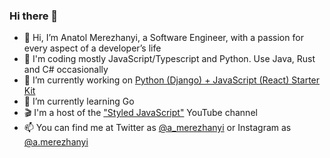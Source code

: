 ### Hi there 👋

- 🤗 Hi, I’m Anatol Merezhanyi, a Software Engineer, with a passion for every aspect of a developer’s life
- 👀 I'm coding mostly JavaScript/Typescript and Python. Use Java, Rust and C# occasionally
- 🔭 I’m currently working on [Python (Django) + JavaScript (React) Starter Kit](https://github.com/a-merezhanyi/django-react-boilerplate)
- 🌱 I’m currently learning Go
- 🎬 I'm a host of the ["Styled JavaScript"](https://www.youtube.com/c/StyledJavaScript?sub_confirmation=1) YouTube channel
- 📫 You can find me at Twitter as [@a_merezhanyi](https://twitter.com/a_merezhanyi) or Instagram as [@a.merezhanyi](https://www.instagram.com/a.merezhanyi/)

<!--
**a-merezhanyi/a-merezhanyi** is a ✨ _special_ ✨ repository because its `README.md` (this file) appears on your GitHub profile.
You can click the Preview link to take a look at your changes.

Here are some ideas to get you started:

- 🔭 I’m currently working on ...
- 🌱 I’m currently learning ...
- 👯 I’m looking to collaborate on ...
- 🤔 I’m looking for help with ...
- 💬 Ask me about ...
- 💞️ I’m looking to collaborate on ...
- 📫 How to reach me: ...
- 😄 Pronouns: ...
- ⚡ Fun fact: ...
-->
